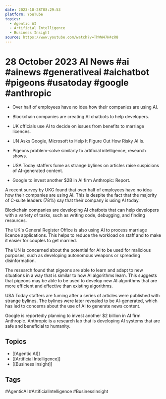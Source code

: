 ```yaml
---
date: 2023-10-28T08:29:53
platform: YouTube
topics:
  - Agentic AI
  - Artificial Intelligence
  - Business Insight
source: https://www.youtube.com/watch?v=ThWW47H4zR8
---
```

# 28 October 2023 AI News #ai #ainews #generativeai #aichatbot #pigeons #usatoday #google #anthropic

- Over half of employees have no idea how their companies are using AI. 

- Blockchain companies are creating AI chatbots to help developers.

- UK officials use AI to decide on issues from benefits to marriage licences.

- UN Asks Google, Microsoft to Help It Figure Out How Risky AI Is.

- Pigeons problem-solve similarly to artificial intelligence, research shows. 

- USA Today staffers fume as strange bylines on articles raise suspicions of AI-generated content.

- Google to invest another $2B in AI firm Anthropic: Report.

A recent survey by UKG found that over half of employees have no idea how their companies are using AI. This is despite the fact that the majority of C-suite leaders (78%) say that their company is using AI today.

Blockchain companies are developing AI chatbots that can help developers with a variety of tasks, such as writing code, debugging, and finding resources.

The UK's General Register Office is also using AI to process marriage licence applications. This helps to reduce the workload on staff and to make it easier for couples to get married.

The UN is concerned about the potential for AI to be used for malicious purposes, such as developing autonomous weapons or spreading disinformation.

The research found that pigeons are able to learn and adapt to new situations in a way that is similar to how AI algorithms learn. This suggests that pigeons may be able to be used to develop new AI algorithms that are more efficient and effective than existing algorithms.

USA Today staffers are fuming after a series of articles were published with strange bylines. The bylines were later revealed to be AI-generated, which has led to concerns about the use of AI to generate news content.

Google is reportedly planning to invest another $2 billion in AI firm Anthropic. Anthropic is a research lab that is developing AI systems that are safe and beneficial to humanity.

## Topics
- [[Agentic AI]]
- [[Artificial Intelligence]]
- [[Business Insight]]

## Tags
#AgenticAI #ArtificialIntelligence #BusinessInsight